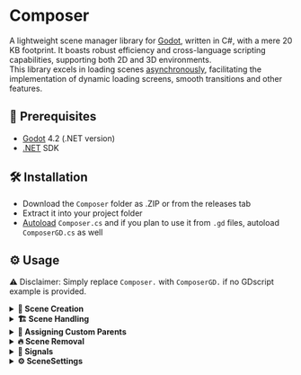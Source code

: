 # Composer

A lightweight scene manager library for [Godot](https://godotengine.org/), written in C#, with a mere 20 KB footprint. It boasts robust efficiency and cross-language scripting capabilities, supporting both 2D and 3D environments.\
This library excels in loading scenes [asynchronously](https://en.wikipedia.org/wiki/Asynchrony_(computer_programming)), facilitating the implementation of dynamic loading screens, smooth transitions and other features.

## 🧾 Prerequisites

- [Godot](https://godotengine.org/) 4.2 (.NET version)
- [.NET](https://docs.godotengine.org/en/stable/tutorials/scripting/c_sharp/c_sharp_basics.html#prerequisites) SDK 

## 🛠️ Installation

- Download the `Composer` folder as .ZIP or from the releases tab
- Extract it into your project folder
- [Autoload](https://docs.godotengine.org/en/stable/tutorials/scripting/singletons_autoload.html) `Composer.cs` and if you plan to use it from `.gd` files, autoload `ComposerGD.cs` as well

## ⚙️ Usage
⚠️ Disclaimer: Simply replace `Composer.` with `ComposerGD.` if no GDscript example is provided.
<details>
<summary><strong>🔨 Scene Creation</strong></summary>

**Method 1:**
+ First, add a reference name and path to the *Manifest*.
```
Composer.AddScene("MyScene", "res://path/to/MyScene")
```

+ Then create it.
```
Composer.CreateScene("MyScene")
```
\
**Method 2:**
+ You can add a scene and create it instantly using *SceneSettings*, without needing to call `CreateScene`.

C#:
```
Composer.AddScene("MyScene", "res://path/to/MyScene", new(){
    InstantCreate = true,
})
```
\
GDScript:
```
ComposerGD.AddScene("MyScene", "res://path/to/MyScene", {
    "instant_create":true,
})
```

+ You can also set a custom parent

C#:
```
Composer.AddScene("MyScene", "res://path/to/MyScene", new(){
    InstantCreate = true,
})
```
\
GDScript:
```
ComposerGD.AddScene("MyScene", "res://path/to/MyScene", {
    "instant_create":true,
})
```

+ You can also disable autoloading the PackedScene resource with `InstantLoad` parameter set to false.

C#:
```
Composer.AddScene("MyScene", "res://path/to/MyScene", new(){
    InstantLoad = false,
})
```
\
GDScript:
```
ComposerGD.AddScene("MyScene", "res://path/to/MyScene", {
    "instant_load":false,
})
```

+ To later load a scene, you can then call `LoadScene` method:
```
Composer.LoadScene("MyScene")
```

**Method 3:**
+ You can add a prexisting scene that has been either created by making an instance of the *Scene* class or created directly in the editor itself, using Resources.
```
var scene = new Scene("MyScene","res://path/to/MyScene")

Composer.AddScene(scene)
```

+ If you have multiple scenes already created, you can also use the `AddScenes` method. It takes an Array of *Scene* instances.
```
Composer.AddScenes(new (){
    scene1, scene2, scene3, ...
})
```

There are also specific methods called `LoadScenes` and `CreateScenes` for loading/creating multiple scenes at once. They too only take one parameter, this being an Array of *Scene* instances.
\
⚠️ Warning: This method currently does not exist in ComposerGD as it is experimental. `LoadScenes` and `CreateScenes` are also unavaliable.
</details>

<details>
<summary><strong>🏗️ Scene Handling</strong></summary>

**Get Scene:**
+ Returns the `Scene` class based on the InternalName of the scene. Useful for making direct interactions with the instance.
```
var scene = Composer.GetScene("MyScene")
```

**Replacing Scenes:**
+ To replace a scene with another one, we use the `ReplaceScene` Method.
```
Composer.ReplaceScene("MyScene", "NewScene")
```

**Reloading Scenes:**
+ To reload a scene, use the `ReloadScene` Method.
```
Composer.ReloadScene("MyScene")
```

**Run Scenes**
+ Use `EnableScene` to run a scene, useful for unpausing. 
```
Composer.EnableScene("MyScene")
```

**Stop Scenes:**
+ Use `EnableScene` to stop a scene, useful for pausing. 
```
Composer.DisableScene("MyScene")
```

</details>

<details>
<summary><strong>📝 Assigning Custom Parents</strong></summary>

+ By default, scenes will be instantiated as children of `/root`. However, you can assign a custom parent through a multitude of ways.

**Method 1:**
+ With SceneSettings

C#:
```
Composer.AddScene(//Other parameters, new(){
    SceneParent = parent,
})
```
\
GDScript:
```
ComposerGD.AddScene(//Other parameters, {
    "scene_parent":parent
})
```
⚠️ Warning: If SceneParent isn't a valid parent, Composer will fallback to `/root`.

**Method 2:**
+ Through CreateScene with an optional parameter.
```
Composer.CreateScene("MyScene", parent)
```

**Method 3:**
+ Using the ReplaceScene Method.
```
Composer.ReplaceScene(//Other parameters, newParent)
```

⚠️ Warning: If the newParent isn't a valid parent, Composer will fallback to `/root`.
</details>

<details>
<summary><strong>🔥 Scene Removal</strong></summary>

**Unload Scene:**
+ Removes the scene resource.
```
Composer.UnloadScene("MyScene")
```

**Remove Scene from tree:**
+ Removes the instance from the tree.
```
Composer.RemoveScene("MyScene")
```

**Dispose of Scene from memory:**
+ Removes the instance, resource and InternalName.
```
Composer.DisposeScene("MyScene")
```

</details>

<details>
<summary><strong>🚥 Signals</strong></summary>

⚠️ Warning: Even if you are using ComposerGD, connect the signals from regular Composer.

**SceneBeganLoaded**
+ Emitted when scene has began its loading of Resource. Fires with a sceneName parameter which is always the `InternalName` of the scene.
```
SceneBeganLoaded(string sceneName)
```

**SceneLoaded**
+ Emitted when scene has finished its loading of Resource. Fires with a sceneName parameter which is always the `InternalName` of the scene.
```
SceneLoaded(string sceneName)
```

**SceneAllLoaded**
+ Emitted when every scene that has existed in the queue has been loaded.
```
SceneAllLoaded()
```

**SceneLoadingProcessUpdated**
+ Emitted with every process tick when the scene is being loaded. Fires with a sceneName parameter which is always the `InternalName` of the scene and also the progress parameter which represents the percentage of loading.
```
SceneLoadingProcessUpdated(string sceneName, float progress)
```

**SceneCreated**
+ Emitted when scene has finished creating via CreateScene(). Fires with a sceneName parameter which is always the `InternalName` of the scene.
```
SceneCreated(string sceneName)
```

**SceneEnabled**
+ Emitted when scene has been enabled via EnableScene(). Fires with a sceneName parameter which is always the `InternalName` of the scene.
```
SceneEnabled(string sceneName)
```

**SceneDisabled**
+ Emitted when scene has been disabled via DisableScene(). Fires with a sceneName parameter which is always the `InternalName` of the scene.
```
SceneDisabled(string sceneName)
```

**SceneRemoved**
+ Emitted when scene has been removed via RemoveScene(). Fires with a sceneName parameter which is always the `InternalName` of the scene.
```
SceneRemoved(string sceneName)
```

**SceneDisposed**
+ Emitted when scene has been disposed via DisposeScene(). Fires with a sceneName parameter which is always the `InternalName` of the scene.
```
SceneDisposed(string sceneName)
```

</details>

<details>
<summary><strong>⚙️ SceneSettings</strong></summary>

+ SceneSettings is a special class that provides an easy way to modify Scene's behaviour. They can be modified at any time, as long as the scene is present in the *Manifest*. Below is a list of all existing settings:
\
⚠️ Warning: When using ComposerGD, use dictionaries with names of the settings as strings. You can use both names in *snake_case* and *PascalCase*. Example: `{"instant_load":true}`
**SceneParent**
```
Node SceneParent = ((SceneTree)Engine.GetMainLoop()).Root;
```
+ A node which is/will be the parent of the Scene's Resource when it is instantiated. Default is `/root`.
\
⚠️ Warning: When set with an invalid parent, Composer will fallback to `/root`.

**InstantLoad**
```
bool InstantLoad = true
```
+ A flag which will automatically load the scene's Resource upon creation of Scene's instance. Default is true.

**InstantCreate**
```
bool InstantCreate = false
```
+ A flag which will automatically create an instance of the Scene's Resource and add it to the tree. Default is false.

**DisableProcessing**
```
bool DisableProcessing = false
```
+ A flag which will automatically disable the Scene's Resource instance upon creation. Default is false.

**UseSubthreads**
```
bool UseSubthreads = false
```
+ A flag which will activate loading of the Resource using subthreads. Learn more about this [here](https://docs.godotengine.org/en/stable/classes/class_resourceloader.html#class-resourceloader-method-load-threaded-request). Default is false.

**CacheMode**
```
ResourceLoader.CacheMode CacheMode = ResourceLoader.CacheMode.Reuse
```
+ A value which sets the CacheMode when loading Scene's Resource. Learn more about this [here](https://docs.godotengine.org/en/stable/classes/class_resourceloader.html#enum-resourceloader-cachemode). Default is CacheMode.Reuse.
</details>

